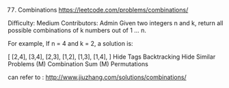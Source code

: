 77. Combinations  https://leetcode.com/problems/combinations/

Difficulty: Medium
Contributors: Admin
Given two integers n and k, return all possible combinations of k numbers out of 1 ... n.

For example,
If n = 4 and k = 2, a solution is:

[
  [2,4],
  [3,4],
  [2,3],
  [1,2],
  [1,3],
  [1,4],
]
Hide Tags Backtracking
Hide Similar Problems (M) Combination Sum (M) Permutations

can refer to : http://www.jiuzhang.com/solutions/combinations/
